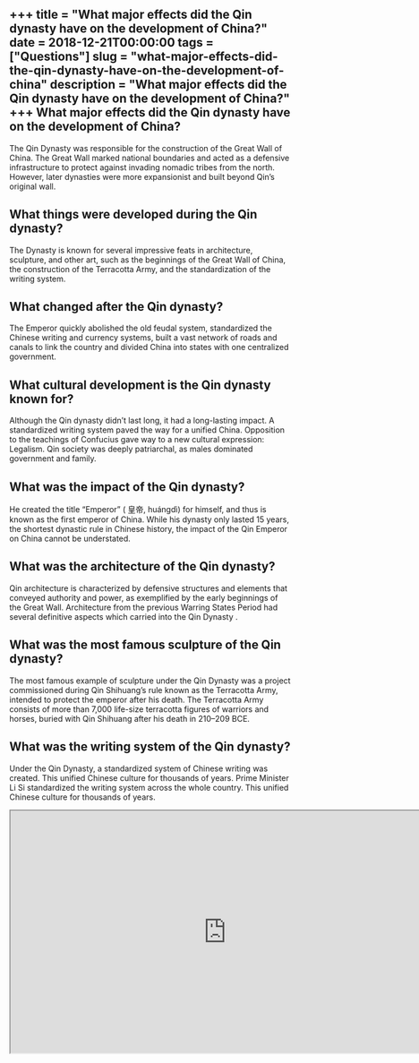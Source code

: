 +++
title = "What major effects did the Qin dynasty have on the development of China?"
date = 2018-12-21T00:00:00
tags = ["Questions"]
slug = "what-major-effects-did-the-qin-dynasty-have-on-the-development-of-china"
description = "What major effects did the Qin dynasty have on the development of China?"
+++
What major effects did the Qin dynasty have on the development of China?
------------------------------------------------------------------------

The Qin Dynasty was responsible for the construction of the Great Wall of China. The Great Wall marked national boundaries and acted as a defensive infrastructure to protect against invading nomadic tribes from the north. However, later dynasties were more expansionist and built beyond Qin’s original wall.

What things were developed during the Qin dynasty?
--------------------------------------------------

The Dynasty is known for several impressive feats in architecture, sculpture, and other art, such as the beginnings of the Great Wall of China, the construction of the Terracotta Army, and the standardization of the writing system.

What changed after the Qin dynasty?
-----------------------------------

The Emperor quickly abolished the old feudal system, standardized the Chinese writing and currency systems, built a vast network of roads and canals to link the country and divided China into states with one centralized government.

What cultural development is the Qin dynasty known for?
-------------------------------------------------------

Although the Qin dynasty didn’t last long, it had a long-lasting impact. A standardized writing system paved the way for a unified China. Opposition to the teachings of Confucius gave way to a new cultural expression: Legalism. Qin society was deeply patriarchal, as males dominated government and family.

What was the impact of the Qin dynasty?
---------------------------------------

He created the title “Emperor” ( 皇帝, huángdì) for himself, and thus is known as the first emperor of China. While his dynasty only lasted 15 years, the shortest dynastic rule in Chinese history, the impact of the Qin Emperor on China cannot be understated.

What was the architecture of the Qin dynasty?
---------------------------------------------

Qin architecture is characterized by defensive structures and elements that conveyed authority and power, as exemplified by the early beginnings of the Great Wall. Architecture from the previous Warring States Period had several definitive aspects which carried into the Qin Dynasty .

What was the most famous sculpture of the Qin dynasty?
------------------------------------------------------

The most famous example of sculpture under the Qin Dynasty was a project commissioned during Qin Shihuang’s rule known as the Terracotta Army, intended to protect the emperor after his death. The Terracotta Army consists of more than 7,000 life-size terracotta figures of warriors and horses, buried with Qin Shihuang after his death in 210–209 BCE.

What was the writing system of the Qin dynasty?
-----------------------------------------------

Under the Qin Dynasty, a standardized system of Chinese writing was created. This unified Chinese culture for thousands of years. Prime Minister Li Si standardized the writing system across the whole country. This unified Chinese culture for thousands of years.

<iframe allow="accelerometer; autoplay; clipboard-write; encrypted-media; gyroscope; picture-in-picture" allowfullscreen="" class="__youtube_prefs__  epyt-is-override  no-lazyload" data-no-lazy="1" data-origheight="433" data-origwidth="770" data-skipgform_ajax_framebjll="" height="433" id="_ytid_65191" loading="lazy" src="https://www.youtube.com/embed/F6Su3rBxea8?enablejsapi=1&autoplay=0&cc_load_policy=0&cc_lang_pref=&iv_load_policy=1&loop=0&modestbranding=0&rel=1&fs=1&playsinline=0&autohide=2&theme=dark&color=red&controls=1&" title="YouTube player" width="770"></iframe>
